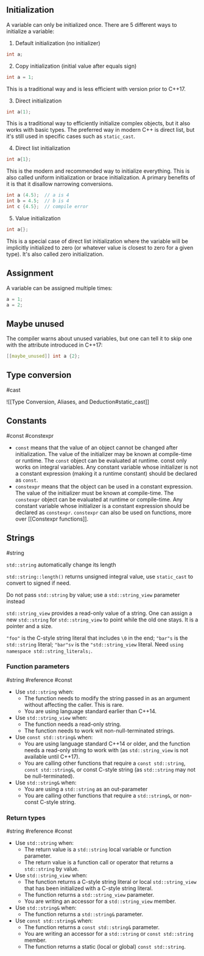 
## Initialization

A variable can only be initialized once. There are 5 different ways to initialize a variable:
1. Default initialization (no initializer)
```cpp
int a;
```

2. Copy initialization (initial value after equals sign)
```cpp
int a = 1;
```
This is a traditional way and is less efficient with version prior to C++17.

3. Direct initialization
```cpp
int a(1);
```
This is a traditional way to efficiently initialize complex objects, but it also works with basic types. The preferred way in modern C++ is direct list, but it's still used in specific cases such as `static_cast`.

4. Direct list initialization
```cpp
int a{1};
```
This is the modern and recommended way to initialize everything. This is also called uniform initialization or brace initialization. A primary benefits of it is that it disallow narrowing conversions.
```cpp
int a (4.5);  // a is 4
int b = 4.5;  // b is 4
int c {4.5};  // compile error
```

5. Value initialization
```cpp
int a{};
```
This is a special case of direct list initialization where the variable will be implicitly initialized to zero (or whatever value is closest to zero for a given type). It's also called zero initialization.

## Assignment

A variable can be assigned multiple times:
```cpp
a = 1;
a = 2;
```

## Maybe unused

The compiler warns about unused variables, but one can tell it to skip one with the attribute introduced in C++17:
```cpp
[[maybe_unused]] int a {2};
```

## Type conversion
#cast

![[Type Conversion, Aliases, and Deduction#static_cast]]

## Constants
#const #constexpr 

- `const` means that the value of an object cannot be changed after initialization. The value of the initializer may be known at compile-time or runtime. The `const` object can be evaluated at runtime. const only works on integral variables. Any constant variable whose initializer is not a constant expression (making it a runtime constant) should be declared as `const`.
- `constexpr` means that the object can be used in a constant expression. The value of the initializer must be known at compile-time. The `constexpr` object can be evaluated at runtime or compile-time. Any constant variable whose initializer is a constant expression should be declared as `constexpr`. `constexpr` can also be used on functions, more over [[Constexpr functions]].

## Strings
#string

`std::string` automatically change its length

`std::string::length()` returns unsigned integral value, use `static_cast` to convert to signed if need.

Do not pass `std::string` by value; use a `std::string_view` parameter instead

`std::string_view` provides a read-only value of a string. One can assign a new `std::string` for `std::string_view` to point while the old one stays. It is a pointer and a size.

`"foo"` is the C-style string literal that includes `\0` in the end; `"bar"s` is the `std::string` literal; `"bar"sv` is the `"std::string_view` literal. Need `using namespace std::string_literals;`.

### Function parameters
#string #reference #const 

- Use `std::string` when:
	- The function needs to modify the string passed in as an argument without affecting the caller. This is rare.
	- You are using language standard earlier than C++14.
- Use `std::string_view` when:
	- The function needs a read-only string.
	- The function needs to work wit non-null-terminated strings.
- Use `const std::string&` when:
	- You are using language standard C++14 or older, and the function needs a read-only string to work with (as `std::string_view` is not available until C++17).
	- You are calling other functions that require a `const std::string`, `const std::string&`, or const C-style string (as `std::string` may not be null-terminated).
- Use `std::string&` when:
	- You are using a `std::string` as an out-parameter
	- You are calling other functions that require a `std::string&`, or non-const C-style string.

### Return types
#string #reference #const 

- Use `std::string` when:
	- The return value is a `std::string` local variable or function parameter.
	- The return value is a function call or operator that returns a `std::string` by value.
- Use `std::string_view` when:
	- The function returns a C-style string literal or local `std::string_view` that has been initialized with a C-style string literal.
	- The function returns a `std::string_view` parameter.
	- You are writing an accessor for a `std::string_view` member.
- Use `std::string&` when:
	- The function returns a `std::string&` parameter.
- Use `const std::string&` when:
	- The function returns a `const std::string&` parameter.
	- You are writing an accessor for a `std::string` or `const std::string` member.
	- The function returns a static (local or global) `const std::string`.